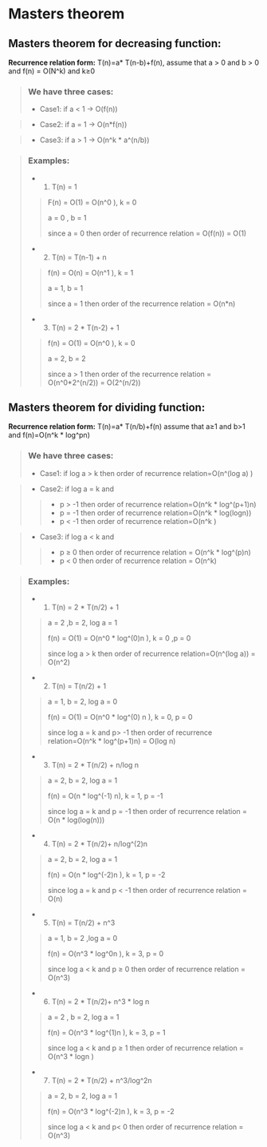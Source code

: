 # Masters theorem
## Masters theorem for decreasing function:
**Recurrence relation form:** T(n)=a* T(n-b)+f(n), assume that a > 0 and b > 0 and f(n) = O(N^k)  and k≥0

> ### We have three cases:
> -	Case1: if a < 1 → O(f(n))

> -	Case2: if a = 1 → O(n*f(n))

> -	Case3: if a > 1 → O(n^k * a^(n/b))

> ### Examples:
> - 1. T(n) = 1
>>
>> F(n) = O(1) = O(n^0 ), k = 0
>>
>> a = 0 , b = 1 
>>
>> since a = 0 then order of recurrence relation = O(f(n)) = O(1) 
>>
> - 2. T(n) = T(n-1) + n
>>
>> f(n) = O(n) = O(n^1 ), k = 1
>>
>> a = 1, b = 1
>>
>> since a = 1 then order of the recurrence relation = O(n*n)
>>
> - 3. T(n) = 2 * T(n-2) + 1
>>
>> f(n) = O(1) = O(n^0 ), k = 0
>>
>> a = 2, b = 2
>>
>> since a > 1 then order of the recurrence relation = O(n^0*2^(n/2)) = O(2^(n/2))
>>


## Masters theorem for dividing function:

**Recurrence relation form:** T(n)=a* T(n/b)+f(n)  assume that a≥1 and b>1 and f(n)=O(n^k * log^p⁡n)

> ### We have three cases:
> - Case1: if log a > k then order of recurrence relation=O(n^(log ⁡a) )

> - Case2: if  log ⁡a = k and
> > - p > -1 then order of recurrence relation=O(n^k * log^(p+1)⁡n) 
> > - p = -1 then order of recurrence relation=O(n^k * log⁡(log⁡⁡n))
> > - p < -1 then order of recurrence relation=O(n^k )                   

> - Case3: if  log a < k and
> > - p ≥ 0 then order of recurrence relation = O(n^k * log^(p)⁡n)
> > - p < 0 then order of recurrence relation = O(n^k) 

> ### Examples:
> - 1. T(n) = 2 * T(n/2) + 1 
>> a = 2 ,b = 2, log ⁡a = 1
>>
>> f(n) = O(1) = O(n^0 * log^(0)⁡n ), k = 0 ,p = 0
>>
>> since log a > k then order of recurrence relation=O(n^(log ⁡a)) = O(n^2)
>>
> - 2. T(n) = T(n/2) + 1
>>
>> a = 1, b = 2, log a = 0
>>
>> f(n) = O(1) = O(n^0 * log^(0) ⁡n ), k = 0, p = 0
>>
>> since log ⁡a = k and p> -1 then order of recurrence relation=O(n^k * log^(p+1)⁡n) = O(log⁡ n)
>>
> - 3. T(n) = 2 * T(n/2) + n/log⁡ n
>>
>> a = 2, b = 2, log a = 1
>>
>> f(n) = O(n * log^(-1)⁡ n), k = 1, p = -1
>>
>> since log a = k and p = -1 then order of recurrence relation = O(n * log⁡(log⁡(n)))
>>
> - 4. T(n) = 2 * T(n/2)+ n/log^(2)⁡n 
>>
>> a = 2, b = 2, log a = 1
>>
>> f(n) = O(n * log^(-2)⁡n ), k = 1, p = -2
>>
>> since log a = k and p < -1 then order of recurrence relation = O(n)
>>
> - 5. T(n) = T(n/2) + n^3
>>
>> a = 1, b = 2 ,log a = 0
>>
>> f(n) = O(n^3 * log^0⁡n ), k = 3, p = 0
>>
>> since log a < k  and p ≥ 0 then order of recurrence relation = O(n^3)
>>
> - 6. T(n) = 2 * T(n/2)+ n^3 * log n
>>
>> a = 2 , b = 2, log a = 1
>>
>> f(n) = O(n^3 * log^(1)⁡n ), k = 3, p = 1
>>
>> since log ⁡a < k and p ≥ 1 then order of recurrence relation = O(n^3 * logn )
>>
> - 7. T(n) = 2 * T(n/2) + n^3/log^2⁡n 
>>
>> a = 2, b = 2, log a = 1
>>
>> f(n) = O(n^3 * log^(-2)⁡n ), k = 3, p = -2
>>
>> since log ⁡a < k and p< 0 then order of recurrence relation = O(n^3)



 

